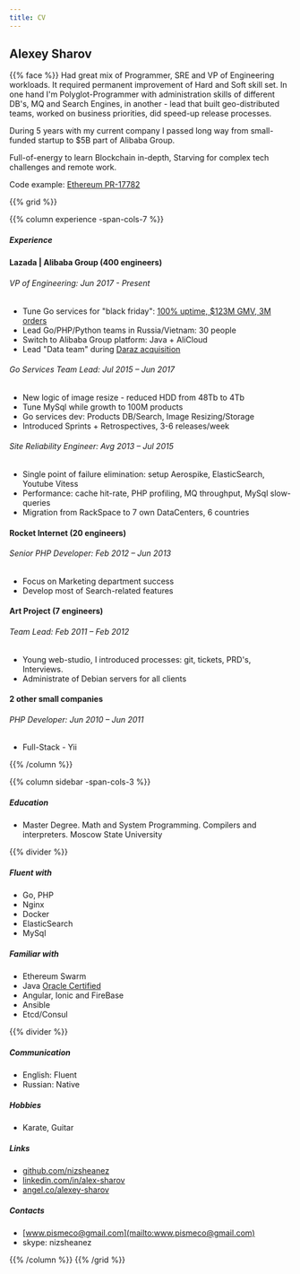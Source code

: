 ```yaml
---
title: CV
---
```

## Alexey Sharov

{{% face %}} Had great mix of Programmer, SRE and VP of Engineering workloads. 
It required permanent improvement of Hard and Soft skill set. 
In one hand I'm Polyglot-Programmer with administration skills of different DB's, MQ and Search Engines, 
in another - lead that built geo-distributed teams, worked on business priorities, did speed-up release processes. 

During 5 years with my current company I passed long way from small-funded startup to $5B part of Alibaba Group.

Full-of-energy to learn Blockchain in-depth, Starving for complex tech challenges and remote work.

Code example: [Ethereum PR-17782](https://github.com/ethereum/go-ethereum/pull/17782)

{{% grid %}}

{{% column experience -span-cols-7 %}}
##### Experience

#### Lazada | Alibaba Group (400 engineers) 
###### VP of Engineering: *Jun 2017 - Present*

* Tune Go services for "black friday": [100% uptime, $123M GMV, 3M orders](https://markets.businessinsider.com/news/stocks/Southeast-Asia-s-eCommerce-leader-Lazada-smashes-sales-record-1007843779)
* Lead Go/PHP/Python teams in Russia/Vietnam: 30 people 
* Switch to Alibaba Group platform: Java + AliCloud
* Lead "Data team" during [Daraz acquisition](https://pandaily.com/alibaba-buys-daraz-after-lazada-currently-covering-11-se-asian-countries)

###### Go Services Team Lead: *Jul 2015 – Jun 2017*

* New logic of image resize - reduced HDD from 48Tb to 4Tb
* Tune MySql while growth to 100M products
* Go services dev: Products DB/Search, Image Resizing/Storage
* Introduced Sprints + Retrospectives, 3-6 releases/week

###### Site Reliability Engineer: *Avg 2013 – Jul 2015*

* Single point of failure elimination: setup Aerospike, ElasticSearch, Youtube Vitess
* Performance: cache hit-rate, PHP profiling, MQ throughput, MySql slow-queries
* Migration from RackSpace to 7 own DataCenters, 6 countries

#### Rocket Internet (20 engineers)
###### Senior PHP Developer: *Feb 2012 – Jun 2013*

* Focus on Marketing department success 
* Develop most of Search-related features 

#### Art Project (7 engineers)
###### Team Lead: *Feb 2011 – Feb 2012*

* Young web-studio, I introduced processes: git, tickets, PRD's, Interviews. 
* Administrate of Debian servers for all clients

#### 2 other small companies
###### PHP Developer: *Jun 2010 – Jun 2011*

* Full-Stack - Yii

{{% /column %}}

{{% column sidebar -span-cols-3 %}}

##### Education 
  * Master Degree. Math and System Programming. Compilers and interpreters. Moscow State University  

{{% divider %}}

##### Fluent with
  * Go, PHP 
  * Nginx
  * Docker
  * ElasticSearch
  * MySql

##### Familiar with
  * Ethereum Swarm
  * Java [Oracle Certified](https://www.youracclaim.com/badges/e729c951-ad94-469b-9d53-6df58d6a8f32/public_url)
  * Angular, Ionic and FireBase
  * Ansible
  * Etcd/Consul

{{% divider %}}

##### Communication
  * English: Fluent
  * Russian: Native

##### Hobbies
  * Karate, Guitar

##### Links
  * [github.com/nizsheanez](http://github.com/nizsheanez)
  * [linkedin.com/in/alex-sharov](https://www.linkedin.com/in/alex-sharov/)
  * [angel.co/alexey-sharov](https://angel.co/alexey-sharov)

##### Contacts
  * [www.pismeco@gmail.com](mailto:www.pismeco@gmail.com)
  * skype: nizsheanez

{{% /column %}}
{{% /grid %}}
